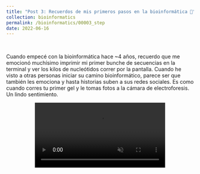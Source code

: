 ```yaml
---
title: "Post 3: Recuerdos de mis primeros pasos en la bioinformática 👣"
collection: bioinformatics
permalink: /bioinformatics/00003_step
date: 2022-06-16
---
```


&nbsp;

Cuando empecé con la bioinformática hace ~4 años, recuerdo que me emocionó muchísimo imprimir mi primer bunche de secuencias en la terminal y ver los kilos de nucleótidos correr por la pantalla. Cuando he visto a otras personas iniciar su camino bioinformático, parece ser que también les emociona y hasta historias suben a sus redes sociales. Es como cuando corres tu primer gel y le tomas fotos a la cámara de electroforesis. Un lindo sentimiento.


<div>
<center>
<video width="350" autoplay="autoplay" loop="true" controls muted>
  <source src="/images/bioinformatics/00004_cmd.mp4" type="video/mp4">
  Your browser does not support the video tag.
</video>
</center>
</div>
